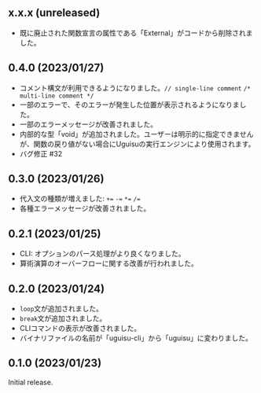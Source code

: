 <!--
## x.x.x (unreleased)

-->

## x.x.x (unreleased)

- 既に廃止された関数宣言の属性である「External」がコードから削除されました。

## 0.4.0 (2023/01/27)

- コメント構文が利用できるようになりました。`// single-line comment` `/* multi-line comment */`
- 一部のエラーで、そのエラーが発生した位置が表示されるようになりました。
- 一部のエラーメッセージが改善されました。
- 内部的な型「void」が追加されました。ユーザーは明示的に指定できませんが、関数の戻り値がない場合にUguisuの実行エンジンにより使用されます。
- バグ修正 #32

## 0.3.0 (2023/01/26)

- 代入文の種類が増えました: `+=` `-=` `*=` `/=`
- 各種エラーメッセージが改善されました。

## 0.2.1 (2023/01/25)

- CLI: オプションのパース処理がより良くなりました。
- 算術演算のオーバーフローに関する改善が行われました。

## 0.2.0 (2023/01/24)

- `loop`文が追加されました。
- `break`文が追加されました。
- CLIコマンドの表示が改善されました。
- バイナリファイルの名前が「uguisu-cli」から「uguisu」に変わりました。

## 0.1.0 (2023/01/23)

Initial release.
